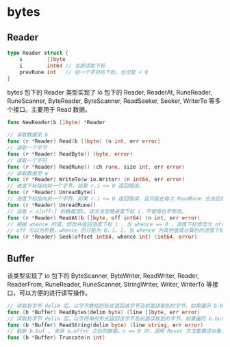 # bytes

## Reader

```go
type Reader struct {
    s        []byte
    i        int64 // 当前读取下标
    prevRune int   // 前一个字符的下标，也可能 < 0
}
```

bytes 包下的 Reader 类型实现了 io 包下的 Reader, ReaderAt, RuneReader, RuneScanner, ByteReader, ByteScanner, ReadSeeker, Seeker, WriterTo 等多个接口。主要用于 Read 数据。

```go
func NewReader(b []byte) *Reader
```

```go
// 读取数据至 b
func (r *Reader) Read(b []byte) (n int, err error)
// 读取一个字节
func (r *Reader) ReadByte() (byte, error)
// 读取一个字符
func (r *Reader) ReadRune() (ch rune, size int, err error)
// 读取数据至 w
func (r *Reader) WriteTo(w io.Writer) (n int64, err error)
// 进度下标指向前一个字节，如果 r.i <= 0 返回错误。
func (r *Reader) UnreadByte()
// 进度下标指向前一个字符，如果 r.i <= 0 返回错误，且只能在每次 ReadRune 方法后使用一次，否则返回错误。
func (r *Reader) UnreadRune()
// 读取 r.s[off:] 的数据至b，该方法忽略进度下标 i，不使用也不修改。
func (r *Reader) ReadAt(b []byte, off int64) (n int, err error)
// 根据 whence 的值，修改并返回进度下标 i ，当 whence == 0 ，进度下标修改为 off，当 whence == 1 ，进度下标修改为 i+off，当 whence == 2 ，进度下标修改为 len[s]+off.
// off 可以为负数，whence 的只能为 0，1，2，当 whence 为其他值或计算后的进度下标越界，则返回错误。
func (r *Reader) Seek(offset int64, whence int) (int64, error)
```

## Buffer

该类型实现了 io 包下的 ByteScanner, ByteWriter, ReadWriter, Reader, ReaderFrom, RuneReader, RuneScanner, StringWriter, Writer, WriterTo 等接口，可以方便的进行读写操作。

```go
// 读取到字节 delim 后，以字节数组的形式返回该字节及前面读取到的字节。如果遍历 b.buf 也找不到匹配的字节，则返回错误(一般是 EOF)
func (b *Buffer) ReadBytes(delim byte) (line []byte, err error)
// 读取到字节 delim 后，以字符串的形式返回该字节及前面读取到的字节。如果遍历 b.buf 也找不到匹配的字节，则返回错误(一般是 EOF)
func (b *Buffer) ReadString(delim byte) (line string, err error)
// 截断 b.buf , 舍弃 b.off+n 之后的数据。n == 0 时，调用 Reset 方法重置该对象，当 n 越界时（n < 0 || n > b.Len() ）方法会触发 panic.
func (b *Buffer) Truncate(n int)
```
